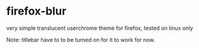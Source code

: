 # firefox-blur
very simple translucent userchrome theme for firefox, tested on linux only

Note: titlebar have to to be turned on for it to work for now.
